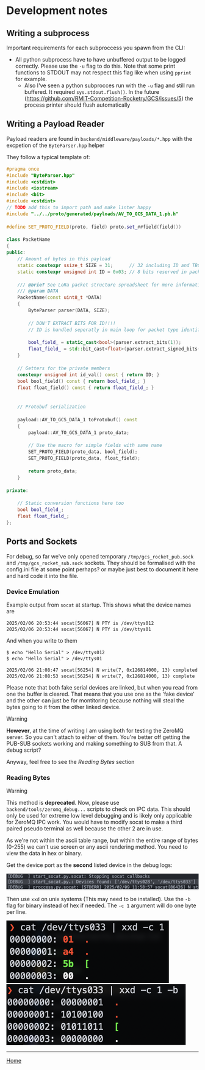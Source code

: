 
# Development notes

## Writing a subprocess

Important requirements for each subproccess you spawn from the CLI:

- All python subprocess have to have unbuffered output to be logged correctly. Please use the `-u` flag to do this. Note that some print functions to STDOUT may not respect this flag like when using `pprint` for example. 
    - Also I've seen a python subprocces run with the `-u` flag and still run buffered. It required `sys.stdout.flush()`. In the future (https://github.com/RMIT-Competition-Rocketry/GCS/issues/5) the process printer should flush automatically

## Writing a Payload Reader

Payload readers are found in `backend/middleware/payloads/*.hpp` with the excpetion of the `ByteParser.hpp` helper

They follow a typical template of:

```cpp
#pragma once
#include "ByteParser.hpp"
#include <cstdint>
#include <iostream>
#include <bit>
#include <cstdint>
// TODO add this to import path and make linter happy
#include "../../proto/generated/payloads/AV_TO_GCS_DATA_1.pb.h"

#define SET_PROTO_FIELD(proto, field) proto.set_##field(field())

class PacketName
{
public:
    // Amount of bytes in this payload
    static constexpr ssize_t SIZE = 31;      // 32 including ID and TBC byte
    static constexpr unsigned int ID = 0x03; // 8 bits reserved in packet

    /// @brief See LoRa packet structure spreadsheet for more information.
    /// @param DATA
    PacketName(const uint8_t *DATA)
    {
        ByteParser parser(DATA, SIZE);

        // DON'T EXTRACT BITS FOR ID!!!!
        // ID is handled seperatly in main loop for packet type identification

        bool_field_ = static_cast<bool>(parser.extract_bits(1));
        float_field_ = std::bit_cast<float>(parser.extract_signed_bits(32));
    }

    // Getters for the private members
    constexpr unsigned int id_val() const { return ID; }
    bool bool_field() const { return bool_field_; }
    float float_field() const { return float_field_; }


    // Protobuf serialization

    payload::AV_TO_GCS_DATA_1 toProtobuf() const
    {
        payload::AV_TO_GCS_DATA_1 proto_data;

        // Use the macro for simple fields with same name
        SET_PROTO_FIELD(proto_data, bool_field);
        SET_PROTO_FIELD(proto_data, float_field);

        return proto_data;
    }

private:
    
    // Static conversion functions here too
    bool bool_field_;
    float float_field_;
};
```

## Ports and Sockets

For debug, so far we've only opened temporary `/tmp/gcs_rocket_pub.sock` and `/tmp/gcs_rocket_sub.sock` sockets. They should be formalised with the config.ini file at some point perhaps? or maybe just best to document it here and hard code it into the file. 

### Device Emulation 

Example output from `socat` at startup. This shows what the device names are

```terminal
2025/02/06 20:53:44 socat[56067] N PTY is /dev/ttys012
2025/02/06 20:53:44 socat[56067] N PTY is /dev/ttys01
```

And when you write to them

```terminal
$ echo "Hello Serial" > /dev/ttys012
$ echo "Hello Serial" > /dev/ttys01
```
```terminal
2025/02/06 21:08:47 socat[56254] N write(7, 0x126814000, 13) completed
2025/02/06 21:08:53 socat[56254] N write(7, 0x126814000, 13) complete
```

Please note that both fake serial devices are linked, but when you read from one the buffer is cleared. That means that you use one as the 'fake device' and the other can just be for montitoring because nothing will steal the bytes going to it from the other linked device. 

> [!WARNING]
> **However**, at the time of writing I am using both for testing the ZeroMQ server. So you can't attach to either of them. You're better off getting the PUB-SUB sockets working and making something to SUB from that. A debug script?
>
> Anyway, feel free to see the *Reading Bytes* section

### Reading Bytes

> [!WARNING]
> This method is **deprecated**. Now, please use `backend/tools/zeromq_debug...` scripts to check on IPC data. 
> This should only be used for extreme low level debugging and is likely only applicable for ZeroMQ IPC work. You would have to modify socat to make a third paired pseudo terminal as well because the other 2 are in use.

As we're not within the ascii table range, but within the entire range of bytes (0-255) we can't use screen or any ascii rendering method. You need to view the data in hex or binary.

Get the device port as the **second** listed device in the debug logs:

![socat device parsing output](./assets/socatDeviceParse.png)

Then use `xxd` on unix systems (This may need to be installed). Use the `-b` flag for binary instead of hex if needed. The `-c 1` argument will do one byte per line. 

![xxdOutput1](./assets/xxdOutput1.png)
![xxdOutput1binary](./assets/xxdOutput1binary.png)

---

[Home](../README.md)